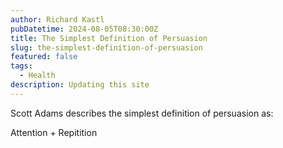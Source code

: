 ```yaml
---
author: Richard Kastl
pubDatetime: 2024-08-05T08:30:00Z
title: The Simplest Definition of Persuasion
slug: the-simplest-definition-of-persuasion
featured: false
tags:
  - Health
description: Updating this site
---
```


Scott Adams describes the simplest definition of persuasion as:

Attention + Repitition

